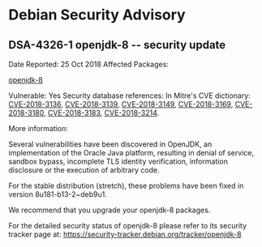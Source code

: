 
Debian Security Advisory
========================


DSA-4326-1 openjdk-8 -- security update
---------------------------------------



Date Reported:
25 Oct 2018
Affected Packages:

[openjdk-8](https://packages.debian.org/src:openjdk-8)

Vulnerable:
Yes
Security database references:
In Mitre's CVE dictionary: [CVE-2018-3136](https://security-tracker.debian.org/tracker/CVE-2018-3136), [CVE-2018-3139](https://security-tracker.debian.org/tracker/CVE-2018-3139), [CVE-2018-3149](https://security-tracker.debian.org/tracker/CVE-2018-3149), [CVE-2018-3169](https://security-tracker.debian.org/tracker/CVE-2018-3169), [CVE-2018-3180](https://security-tracker.debian.org/tracker/CVE-2018-3180), [CVE-2018-3183](https://security-tracker.debian.org/tracker/CVE-2018-3183), [CVE-2018-3214](https://security-tracker.debian.org/tracker/CVE-2018-3214).  

More information:

Several vulnerabilities have been discovered in OpenJDK, an
implementation of the Oracle Java platform, resulting in denial of
service, sandbox bypass, incomplete TLS identity verification,
information disclosure or the execution of arbitrary code.


For the stable distribution (stretch), these problems have been fixed in
version 8u181-b13-2~deb9u1.


We recommend that you upgrade your openjdk-8 packages.


For the detailed security status of openjdk-8 please refer to
its security tracker page at:
<https://security-tracker.debian.org/tracker/openjdk-8>





